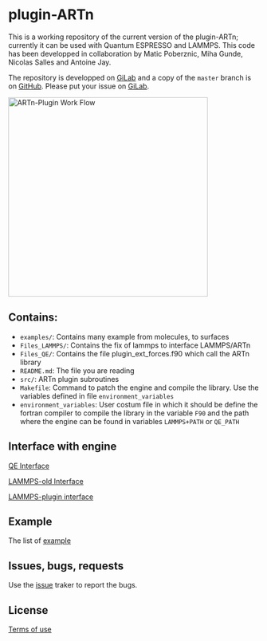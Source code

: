 # plugin-ARTn

This is a working repository of the current version of the plugin-ARTn; currently it can be used with Quantum ESPRESSO and LAMMPS.
This code has been developped in collaboration by Matic Poberznic, Miha Gunde, Nicolas Salles and Antoine Jay.

The repository is developped on [GiLab](https://gitlab.com/mammasmias/artn-plugin) and a copy of the `master` branch is on [GitHub](https://github.com/mammasmias/ARTn-Plugin). Please put your issue on [GiLab](https://gitlab.com/mammasmias/artn-plugin).

<img src="/home/mammasmias-1/Nico/Project_pARTn/artn-plugin/.extra/ARTn_workflow-1.png" alt="ARTn-Plugin Work Flow" width="400" size="auto" />


## Contains:


- `examples/`: Contains many example from molecules, to surfaces
- `Files_LAMMPS/`: Contains the fix of lammps to interface LAMMPS/ARTn
- `Files_QE/`: Contains the file plugin_ext_forces.f90 which call the ARTn library
- `README.md`: The file you are reading
- `src/`: ARTn plugin subroutines 
- `Makefile`: Command to patch the engine and compile the library. Use the variables defined in file `environment_variables`
- `environment_variables`: User costum file in which it should be define the fortran compiler to compile the library in the variable `F90` and the path where the engine can be found in variables `LAMMPS+PATH` or `QE_PATH`

## Interface with engine

[QE Interface](./Files_QE/README.md)

[LAMMPS-old Interface](./Files_LAMMPS/README-old.md)

[LAMMPS-plugin interface](./Files_LAMMPS/README.md)

## Example

The list of [example](./examples/README.md)


## Issues, bugs, requests

Use the [issue](https://gitlab.com/mammasmias/artn-plugin/-/issues) traker to report the bugs.

## License

[Terms of use](./TERMS_OF_USE)
